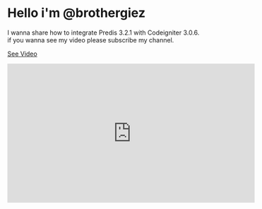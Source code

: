 <!DOCTYPE html>
<head>
	<title>Codeigniter 3.0.6 with Predis 3.2.1</title>
	<link rel="stylesheet" type="text/css" href="//maxcdn.bootstrapcdn.com/bootstrap/3.3.4/css/bootstrap.min.css">
	  <!-- jquery.js -->
	<script src="//ajax.googleapis.com/ajax/libs/jquery/1.11.0/jquery.min.js" type="text/javascript"></script>
	<!-- bootstrap.js -->
	<script src="//maxcdn.bootstrapcdn.com/bootstrap/3.3.2/js/bootstrap.min.js" type="text/javascript"></script>
</head>
<body>
	<div class="container-fluid">
  		<div class="row">
  			<div class="jumbotron">
  				<h1>Hello i'm @brothergiez</h1>
  				<p>I wanna share how to integrate Predis 3.2.1 with Codeigniter 3.0.6.<br>
  				if you wanna see my video please subscribe my channel. 
  				</p>
  				<p><a class="btn btn-primary btn-lg" href="https://www.youtube.com/watch?v=dKhFzaXZ6Uc" role="button">See Video</a></p>
			</div>
  		</div>
  		<div class="row">
  			<iframe width="560" height="315" src="https://www.youtube.com/embed/dKhFzaXZ6Uc" frameborder="0" allowfullscreen></iframe>
  		</div>
	</div>
</body>
</html>
